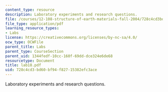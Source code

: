 ```yaml
---
content_type: resource
description: Laboratory experiments and research questions.
file: /courses/12-108-structure-of-earth-materials-fall-2004/728c4cd3bd60bf94f82715382efc3ace_lab18.pdf
file_type: application/pdf
learning_resource_types:
- Labs
license: https://creativecommons.org/licenses/by-nc-sa/4.0/
ocw_type: OCWFile
parent_title: Labs
parent_type: CourseSection
parent_uid: 1344fedf-10cc-160f-69dd-dce324e6de68
resourcetype: Document
title: lab18.pdf
uid: 728c4cd3-bd60-bf94-f827-15382efc3ace
---
```

Laboratory experiments and research questions.